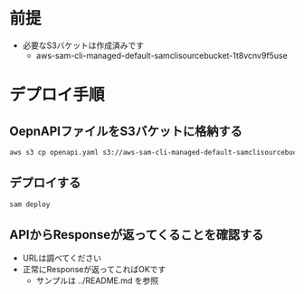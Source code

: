 # 前提

- 必要なS3バケットは作成済みです
  - aws-sam-cli-managed-default-samclisourcebucket-1t8vcnv9f5use

# デプロイ手順

## OepnAPIファイルをS3バケットに格納する

```bash
aws s3 cp openapi.yaml s3://aws-sam-cli-managed-default-samclisourcebucket-1t8vcnv9f5use/Try-Deploy-App/api/openapi.yaml
```

## デプロイする

```bash
sam deploy
```

## APIからResponseが返ってくることを確認する

- URLは調べてください
- 正常にResponseが返ってこればOKです
  - サンプルは ../README.md を参照
